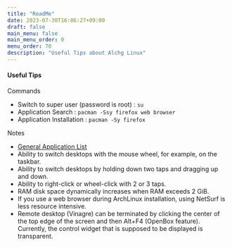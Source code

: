 ```yaml
---
title: "ReadMe"
date: 2023-07-30T16:06:27+09:00
draft: false
main_menu: false
main_menu_order: 0
menu_order: 70
description: "Useful Tips about Alchg Linux"
---
```

#### Useful Tips  

Commands  
- Switch to super user (password is root) : `su`  
- Application Search : `pacman -Ssy firefox web browser`  
- Application Installation : `pacman -Sy firefox`  

Notes  
- [General Application List](https://wiki.archlinux.org/title/List_of_applications)  
- Ability to switch desktops with the mouse wheel, for example, on the taskbar.  
- Ability to switch desktops by holding down two taps and dragging up and down.  
- Ability to right-click or wheel-click with 2 or 3 taps.  
- RAM disk space dynamically increases when RAM exceeds 2 GiB.  
- If you use a web browser during ArchLinux installation, using NetSurf is less resource intensive.  
- Remote desktop (Vinagre) can be terminated by clicking the center of the top edge of the screen and then Alt+F4 (OpenBox feature). Currently, the control widget that is supposed to be displayed is transparent.  



